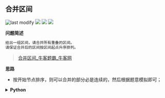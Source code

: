 ## 合并区间
<!--START_SECTION:badge-->

![last modify](https://img.shields.io/static/v1?label=last%20modify&message=2025-07-08%2016%3A53%3A13&color=yellowgreen&style=flat-square)
[![](https://img.shields.io/static/v1?label=&message=%E4%B8%AD%E7%AD%89&color=yellow&style=flat-square)](../../../README.md#中等)
[![](https://img.shields.io/static/v1?label=&message=%E7%89%9B%E5%AE%A2&color=green&style=flat-square)](../../../README.md#牛客)
[![](https://img.shields.io/static/v1?label=&message=%E6%8E%92%E5%BA%8F&color=blue&style=flat-square)](../../../README.md#排序)

<!--END_SECTION:badge-->
<!--info
tags: [排序]
source: 牛客
level: 中等
number: '0037'
name: 合并区间
companies: []
-->

<summary><b>问题简述</b></summary>

```txt
给出一组区间，请合并所有重叠的区间。
请保证合并后的区间按区间起点升序排列。
```
> [合并区间_牛客题霸_牛客网](https://www.nowcoder.com/practice/69f4e5b7ad284a478777cb2a17fb5e6a)

<!-- 
<details><summary><b>详细描述</b></summary>

```txt
```

</details>
-->


<!-- <div align="center"><img src="../../../_assets/xxx.png" height="300" /></div> -->

<summary><b>思路</b></summary>

- 按开始节点排序，则可以合并的部分必是连续的，然后根据题意模拟即可；

<details><summary><b>Python</b></summary>

```python
# class Interval:
#     def __init__(self, a=0, b=0):
#         self.start = a
#         self.end = b
#
# 代码中的类名、方法名、参数名已经指定，请勿修改，直接返回方法规定的值即可
# 
# @param intervals Interval类一维数组 
# @return Interval类一维数组
#
class Solution:
    def merge(self , intervals: List[Interval]) -> List[Interval]:
        # write code here
        if not intervals: return []
        
        a = sorted(intervals, key=lambda x: (x.start, x.end))
        ret = [a[0]]
        for it in a[1:]:
            pre = ret[-1]
            if it.start > pre.end:
                ret.append(it)
            else:
                pre.end = max(pre.end, it.end)
        
        return ret
```

</details>


